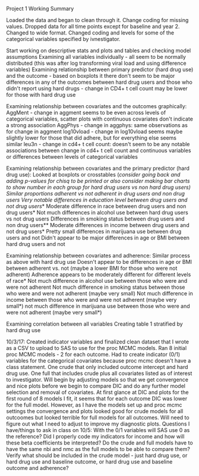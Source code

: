 Project 1 Working Summary

Loaded the data and began to clean through it. Change coding for missing values. Dropped data for all time points except for baseline and year 2. Changed to wide format. Changed coding and levels for some of the categorical variables specified by ivnestigator. 

Start working on descriptive stats and plots and tables and checking model assumptions
Examining all variables individually - all seem to be normally distributed (this was after log transforming viral load and using difference variables)
Examining relationship between primary predictor (hard drug use) and the outcome - based on boxplots it there don't seem to be major differences in any of the outcomes between hard drug users and those who didn't report using hard drugs - change in CD4+ t cell count may be lower for those with hard drug use

Examining relationship between covariates and the outcomes graphically:
AggMent - change in aggment seems to be even across levels of categorical variables, scatter plots with continuous covariates don't indicate a strong association
AggPhys - change in aggphys: same observations as for change in aggment
log10vload - change in log10vload seems maybe slightly lower for those that did adhere, but for everything else seems similar
leu3n - change in cd4+ t cell count: doesn't seem to be any notable associations between change in cd4+ t cell count and continuous variables or differences between levels of categorical variables

Examining relationship between covariates and the primary predictor (hard drug use):
Looked at boxplots or crosstables (*consider going back and adding p-values for chisq to be printed or also consider making bar charts to show number in each group for hard drug users vs non hard drug users)
Similar proportions adherent vs not adherent in drug users and non drug users
Very notable differences in education level between drug users and not drug users**
Moderate difference in race between drug users and non drug users*
Not much differences in alcohol use between hard drug users vs not drug users
Differences in smoking status between drug users and non drug users**
Moderate differences in income between drug users and not drug users*
Pretty small differences in marijuana use between drug users and not
Didn't appear to be major differences in age or BMI between hard drug users and not


Examining relationship between covariates and adherence:
Similar process as above with hard drug use
Doesn't appear to be differences in age or BMI between adherent vs. not (maybe a lower BMI for those who were not adherent)
Adherence appears to be moderately different for different levels of race*
Not much difference in alcohol use between those who were and were not adherent
Not much difference in smoking status between those who were and were not adherent (maybe very small)
Not much difference in income between those who were and were not adherent (maybe very small*)
not much difference in marijuana use between those who were and were not adherent (maybe very small*)


Examining correlation between all variables 
Creating table 1 stratified by hard drug use

10/3/17: Created indicator variables and finalized clean dataset that I wrote as a CSV to upload to SAS to use for the proc MCMC models. Ran 8 initial proc MCMC models - 2 for each outcome. 
Had to create indicator (0/1) variables for the categorical covariates because proc mcmc doesn't have a class statement. One crude that only included outcome intercept and hard drug use. One full that includes crude plus all covariates listed as of interest to investigator. Will begin by adjusting models so that we get convergence and nice plots before we begin to compare DIC and do any further model selection and removal of covariates. At first glance at DIC and plots for the first round of 8 models I fit, it seems that for each outcome DIC was lower for the full model. However, as I have the models set up and proc mcmc settings the convergence and plots looked good for crude models for all outcoomes but looked terrible for full models for all outcomes. Will need to figure out what I need to adjust to improve my diagnostic plots. 
Questions I have/things to ask in class on 10/5:
With the 0/1 variables will SAS use 0 as the reference? Did I properly code my indicators for income and how will these beta coefficients be interpreted?
Do the crude and full models have to have the same nbi and nmc as the full models to be able to compare them?
Verify what should be included in the crude model - just hard drug use, or hard drug use and baseline outcome, or hard drug use and baseline outcome and adherence?


